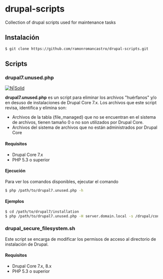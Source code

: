 # drupal-scripts
Collection of drupal scripts used for maintenance tasks

## Instalación
```sh
$ git clone https://github.com/ramonromancastro/drupal-scripts.git
```
## Scripts

### drupal7.unused.php

[![N|Solid](http://php.net/images/logos/php-power-white.gif)](http://www.php.net/)

**drupal7.unused.php** es un script para eliminar los archivos "huérfanos" y/o en desuso de instalaciones de Drupal Core 7.x. Los archivos que este script revisa, identifica y elimina son:

  - Archivos de la tabla {file_managed} que no se encuentran en el sistema de archivos, tienen tamaño 0 o no son utilizados por Drupal Core.
  - Archivos del sistema de archivos que no están administrados por Drupal Core

#### Requisitos
 - Drupal Core 7.x
 - PHP 5.3 o superior

#### Ejecución
Para ver los comandos disponibles, ejecutar el comando
```sh
$ php /path/to/drupal7.unused.php -h
```
#### Ejemplos
```sh
$ cd /path/to/drupal7/installation
$ php /path/to/drupal7.unused.php -H server.domain.local -s /drupal/context/
```

### drupal_secure_filesystem.sh
Este script se encarga de modificar los permisos de acceso al directorio de instalación de Drupal.

#### Requisitos
 - Drupal Core 7.x, 8.x
 - PHP 5.3 o superior
